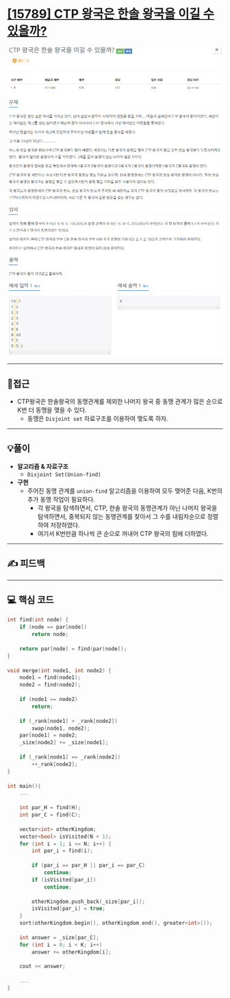 # [[15789] CTP 왕국은 한솔 왕국을 이길 수 있을까?](https://www.acmicpc.net/problem/15789)

![](imgs/1.PNG)
![](imgs/2.PNG)
___
## 🤔접근
- CTP왕국은 한솔왕국의 동맹관계를 제외한 나머지 왕국 중 동맹 관계가 많은 순으로 K번 더 동맹을 맺을 수 있다.
	- 동맹은 `Disjoint set` 자료구조를 이용하여 맺도록 하자.
___
## 💡풀이
- <B>알고리즘 & 자료구조</B>
	- `Disjoint Set(Union-find)`
- <b>구현</b>
	- 주어진 동맹 관계를 `union-find` 알고리즘을 이용하여 모두 맺어준 다음, K번의 추가 동맹 작업이 필요하다.
		- 각 왕국을 탐색하면서, CTP, 한솔 왕국의 동맹관계가 아닌 나머지 왕국을 탐색하면서, 중복되지 않는 동맹관계를 찾아서 그 수를 내림차순으로 정렬하여 저장하였다.
		- 여기서 K번만큼 하나씩 큰 순으로 꺼내어 CTP 왕국의 힘에 더하였다.
___
## ✍ 피드백
___
## 💻 핵심 코드
```c++
int find(int node) {
	if (node == par[node])
		return node;

	return par[node] = find(par[node]);
}

void merge(int node1, int node2) {
	node1 = find(node1);
	node2 = find(node2);

	if (node1 == node2)
		return;

	if (_rank[node1] > _rank[node2])
		swap(node1, node2);
	par[node1] = node2;
	_size[node2] += _size[node1];

	if (_rank[node1] == _rank[node2])
		++_rank[node2];
}

int main(){
	...

	int par_H = find(H);
	int par_C = find(C);

	vector<int> otherKingdom;
	vector<bool> isVisited(N + 1);
	for (int i = 1; i <= N; i++) {
		int par_i = find(i);

		if (par_i == par_H || par_i == par_C)
			continue;
		if (isVisited[par_i])
			continue;

		otherKingdom.push_back(_size[par_i]);
		isVisited[par_i] = true;
	}
	sort(otherKingdom.begin(), otherKingdom.end(), greater<int>());

	int answer = _size[par_C];
	for (int i = 0; i < K; i++)
		answer += otherKingdom[i];

	cout << answer;

	...
}
```